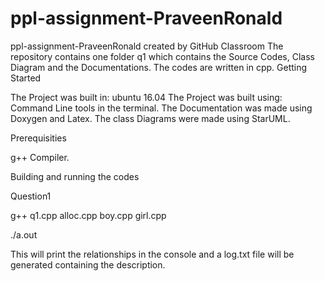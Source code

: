 # ppl-assignment-PraveenRonald
ppl-assignment-PraveenRonald created by GitHub Classroom
The repository contains one folder q1 which contains the Source Codes, Class Diagram and the Documentations. The codes are written in cpp.
Getting Started

The Project was built in: ubuntu 16.04
The Project was built using: Command Line tools in the terminal.
The Documentation was made using Doxygen and Latex.
The class Diagrams were made using StarUML.

Prerequisities

g++ Compiler.

Building and running the codes

Question1

g++ q1.cpp alloc.cpp boy.cpp girl.cpp

./a.out

This will print the relationships in the console and a log.txt file will be generated containing the description.
